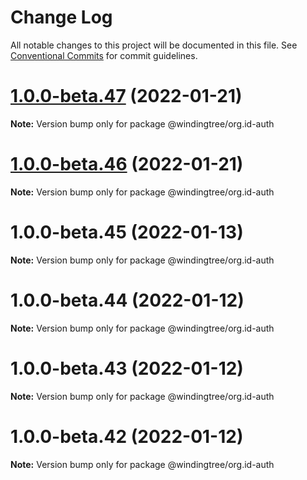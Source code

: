 # Change Log

All notable changes to this project will be documented in this file.
See [Conventional Commits](https://conventionalcommits.org) for commit guidelines.

# [1.0.0-beta.47](https://github.com/windingtree/org.id-sdk/compare/v1.0.0-beta.46...v1.0.0-beta.47) (2022-01-21)

**Note:** Version bump only for package @windingtree/org.id-auth





# [1.0.0-beta.46](https://github.com/windingtree/org.id-sdk/compare/v1.0.0-beta.45...v1.0.0-beta.46) (2022-01-21)

**Note:** Version bump only for package @windingtree/org.id-auth





# 1.0.0-beta.45 (2022-01-13)

**Note:** Version bump only for package @windingtree/org.id-auth





# 1.0.0-beta.44 (2022-01-12)

**Note:** Version bump only for package @windingtree/org.id-auth





# 1.0.0-beta.43 (2022-01-12)

**Note:** Version bump only for package @windingtree/org.id-auth





# 1.0.0-beta.42 (2022-01-12)

**Note:** Version bump only for package @windingtree/org.id-auth
